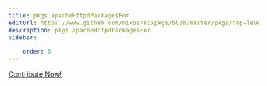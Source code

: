 ```yaml
---
title: pkgs.apacheHttpdPackagesFor
editUrl: https://www.github.com/nixos/nixpkgs/blob/master/pkgs/top-level/all-packages.nix#L26341C28
description: pkgs.apacheHttpdPackagesFor
sidebar:

    order: 8
---
```


<a href="https://www.github.com/nixos/nixpkgs/blob/master/pkgs/top-level/all-packages.nix#L26341C28">Contribute Now!</a>



